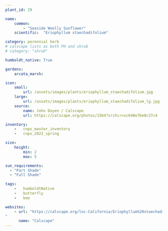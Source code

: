 ```yaml
---
plant_id: 29

name: 
    common:  
        - "Seaside Woolly Sunflower"   
    scientific:  "Eriophyllum staechadifolium"  

category: perennial herb
# calscape lists as both PH and shrub
# category: "shrub"

humboldt_native: True

gardens:
    arcata_marsh:

icon: 
    small: 
        url: /assets/images/plants/eriophyllum_staechadifolium.jpg 
    large: 
        url: /assets/images/plants/eriophyllum_staechadifolium_lg.jpg 
    source: 
        name: John Doyen / Calscape
        url: https://calscape.org/photos/1564?srchcr=sc640e7be8c27c4 

inventory: 
    -   cnps_master_inventory
    -   cnps_2023_spring

size:
    height: 
        min: 2
        max: 5

sun_requirements:
  - "Part Shade"
  - "Full Shade"

tags:  
    -   humboldtNative
    -   butterfly
    -   bee

websites: 
    - url: "https://calscape.org/loc-California/Eriophyllum%20staechadifolium(%20)
"
      name: "Calscape"
---
```



